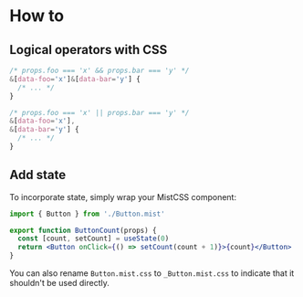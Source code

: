 # How to

## Logical operators with CSS

```css
/* props.foo === 'x' && props.bar === 'y' */
&[data-foo='x']&[data-bar='y'] {
  /* ... */
}
```

```css
/* props.foo === 'x' || props.bar === 'y' */
&[data-foo='x'],
&[data-bar='y'] {
  /* ... */
}
```

## Add state

To incorporate state, simply wrap your MistCSS component:

```jsx
import { Button } from './Button.mist'

export function ButtonCount(props) {
  const [count, setCount] = useState(0)
  return <Button onClick={() => setCount(count + 1)}>{count}</Button>
}
```

You can also rename `Button.mist.css` to `_Button.mist.css` to indicate that it shouldn't be used directly.
